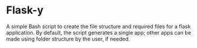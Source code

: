 Flask-y
=======
A simple Bash script to create the file structure and required files for a flask application. By default, the script generates a single app; other apps can be made using folder structure by the user, if needed.